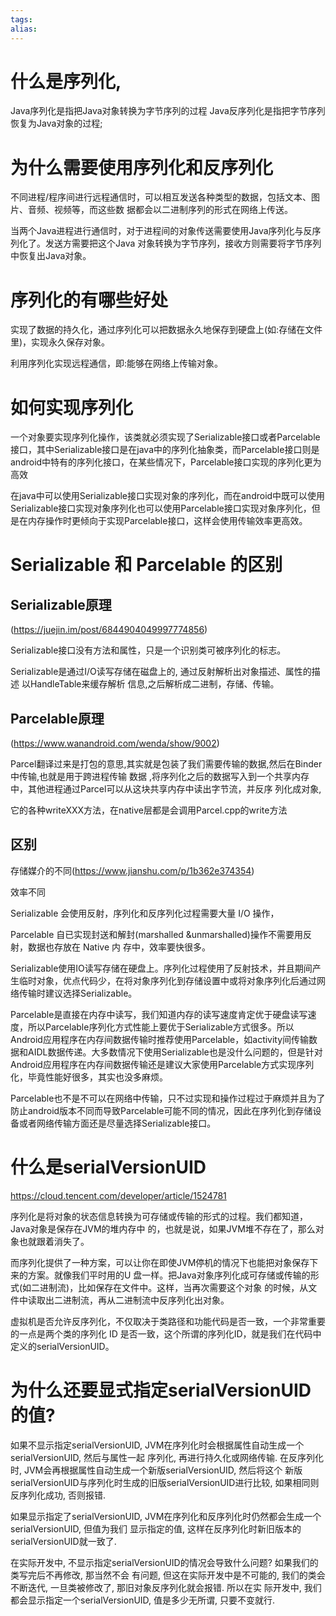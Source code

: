 ```yaml
---
tags: 
alias:
---
```

# 什么是序列化,

Java序列化是指把Java对象转换为字节序列的过程 Java反序列化是指把字节序列恢复为Java对象的过程;

# 为什么需要使用序列化和反序列化
不同进程/程序间进行远程通信时，可以相互发送各种类型的数据，包括文本、图片、音频、视频等，而这些数 据都会以二进制序列的形式在网络上传送。

当两个Java进程进行通信时，对于进程间的对象传送需要使用Java序列化与反序列化了。发送方需要把这个Java 对象转换为字节序列，接收方则需要将字节序列中恢复出Java对象。
# 序列化的有哪些好处
实现了数据的持久化，通过序列化可以把数据永久地保存到硬盘上(如:存储在文件里)，实现永久保存对象。

利用序列化实现远程通信，即:能够在网络上传输对象。
# 如何实现序列化
一个对象要实现序列化操作，该类就必须实现了Serializable接口或者Parcelable接口，其中Serializable接口是在java中的序列化抽象类，而Parcelable接口则是android中特有的序列化接口，在某些情况下，Parcelable接口实现的序列化更为高效

在java中可以使用Serializable接口实现对象的序列化，而在android中既可以使用Serializable接口实现对象序列化也可以使用Parcelable接口实现对象序列化，但是在内存操作时更倾向于实现Parcelable接口，这样会使用传输效率更高效。

# Serializable 和 Parcelable 的区别
## Serializable原理
(https://juejin.im/post/6844904049997774856)

Serializable接口没有方法和属性，只是一个识别类可被序列化的标志。

Serializable是通过I/O读写存储在磁盘上的, 通过反射解析出对象描述、属性的描述 以HandleTable来缓存解析 信息,之后解析成二进制，存储、传输。

## Parcelable原理
(https://www.wanandroid.com/wenda/show/9002)

Parcel翻译过来是打包的意思,其实就是包装了我们需要传输的数据,然后在Binder中传输,也就是用于跨进程传输 数据 ,将序列化之后的数据写入到一个共享内存中，其他进程通过Parcel可以从这块共享内存中读出字节流，并反序 列化成对象,

它的各种writeXXX方法，在native层都是会调用Parcel.cpp的write方法

## 区别 
存储媒介的不同(https://www.jianshu.com/p/1b362e374354)

效率不同

Serializable 会使用反射，序列化和反序列化过程需要大量 I/O 操作，

Parcelable 自已实现封送和解封(marshalled &unmarshalled)操作不需要用反射，数据也存放在 Native 内 存中，效率要快很多。

Serializable使用IO读写存储在硬盘上。序列化过程使用了反射技术，并且期间产生临时对象，优点代码少，在将对象序列化到存储设置中或将对象序列化后通过网络传输时建议选择Serializable。  

Parcelable是直接在内存中读写，我们知道内存的读写速度肯定优于硬盘读写速度，所以Parcelable序列化方式性能上要优于Serializable方式很多。所以Android应用程序在内存间数据传输时推荐使用Parcelable，如activity间传输数据和AIDL数据传递。大多数情况下使用Serializable也是没什么问题的，但是针对Android应用程序在内存间数据传输还是建议大家使用Parcelable方式实现序列化，毕竟性能好很多，其实也没多麻烦。  

Parcelable也不是不可以在网络中传输，只不过实现和操作过程过于麻烦并且为了防止android版本不同而导致Parcelable可能不同的情况，因此在序列化到存储设备或者网络传输方面还是尽量选择Serializable接口。

# 什么是serialVersionUID

https://cloud.tencent.com/developer/article/1524781

序列化是将对象的状态信息转换为可存储或传输的形式的过程。我们都知道，Java对象是保存在JVM的堆内存中 的，也就是说，如果JVM堆不存在了，那么对象也就跟着消失了。

而序列化提供了一种方案，可以让你在即使JVM停机的情况下也能把对象保存下来的方案。就像我们平时用的U 盘一样。把Java对象序列化成可存储或传输的形式(如二进制流)，比如保存在文件中。这样，当再次需要这个对象 的时候，从文件中读取出二进制流，再从二进制流中反序列化出对象。

虚拟机是否允许反序列化，不仅取决于类路径和功能代码是否一致，一个非常重要的一点是两个类的序列化 ID 是否一致，这个所谓的序列化ID，就是我们在代码中定义的serialVersionUID。

# 为什么还要显式指定serialVersionUID的值?
如果不显示指定serialVersionUID, JVM在序列化时会根据属性自动生成一个serialVersionUID, 然后与属性一起 序列化, 再进行持久化或网络传输. 在反序列化时, JVM会再根据属性自动生成一个新版serialVersionUID, 然后将这个 新版serialVersionUID与序列化时生成的旧版serialVersionUID进行比较, 如果相同则反序列化成功, 否则报错.

如果显示指定了serialVersionUID, JVM在序列化和反序列化时仍然都会生成一个serialVersionUID, 但值为我们 显示指定的值, 这样在反序列化时新旧版本的serialVersionUID就一致了.

在实际开发中, 不显示指定serialVersionUID的情况会导致什么问题? 如果我们的类写完后不再修改, 那当然不会 有问题, 但这在实际开发中是不可能的, 我们的类会不断迭代, 一旦类被修改了, 那旧对象反序列化就会报错. 所以在实 际开发中, 我们都会显示指定一个serialVersionUID, 值是多少无所谓, 只要不变就行.


